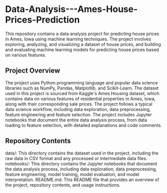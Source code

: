 # Data-Analysis---Ames-House-Prices-Prediction
This repository contains a data analysis project for predicting house prices in Ames, Iowa using machine learning techniques. The project involves exploring, analyzing, and visualizing a dataset of house prices, and building and evaluating machine learning models for predicting house prices based on various features.

## Project Overview
The project uses Python programming language and popular data science libraries such as NumPy, Pandas, Matplotlib, and Scikit-Learn.
The dataset used in this project is sourced from Kaggle's Ames Housing dataset, which contains data on various features of residential properties in Ames, Iowa, along with their corresponding sale prices.
The project follows a typical data science workflow, including data exploration, data preprocessing, feature engineering and feature selection.
The project includes Jupyter notebooks that document the entire data analysis process, from data loading to feature selection, with detailed explanations and code comments.

## Repository Contents
data/: This directory contains the dataset used in the project, including the raw data in CSV format and any processed or intermediate data files.
notebooks/: This directory contains the Jupyter notebooks that document the data analysis process, including data exploration, data preprocessing, feature engineering, model training, model evaluation, and model interpretation.
README.md: This README file that provides an overview of the project, repository contents, and usage instructions.
